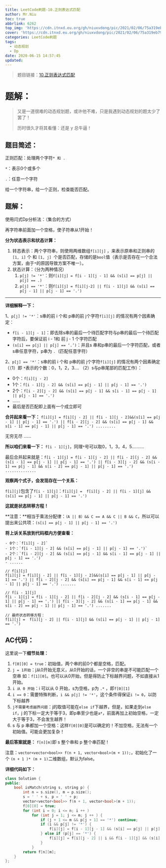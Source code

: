 ```yaml
---
title: LeetCode刷题-10.正则表达式匹配
author: Mr.Niu
toc: true
abbrlink: 6262
top_img: 'https://cdn.itnxd.eu.org/gh/niuxvdong/pic/2021/02/06/75a319eb796ea3b3991c19b40c821e28.png'
cover: 'https://cdn.itnxd.eu.org/gh/niuxvdong/pic/2021/02/06/75a319eb796ea3b3991c19b40c821e28.png'
categories: LeetCode刷题
tags:
  - 动态规划
  - Dp
date: 2020-06-15 14:57:45
updated:
---
```








> 题目链接：[10.正则表达式匹配](https://leetcode-cn.com/problems/regular-expression-matching/)



# 题解：



> 又是一道很难的动态规划题，或许他不难，只是我遇到动态规划的题太少了罢了！
>
> 历时很久才将其看懂：还是 y 总牛逼！



## 题目简述：



正则匹配：处理两个字符`* 和 .`

`*`：表示0个或多个

`.`：任意一个字符



给一个字符串，给一个正则，检查能否匹配。



## 题解：



使用闫式Dp分析法：（集合的方式）



再字符串前面加一个空格，使子符串从1开始！



**分为状态表示和状态计算：**



1. 转态表示：两个字符串，则使用两维数组`f[i][j]` ，来表示原串和正则串的 `[1, i]` 个 和 `[1, j] `个是否匹配，存储的是`bool`值（表示是否存在一个合法方案，由于`*`的原因导致方案不唯一）。
2. 状态计算：（分为两种情况）
   1. `p[j] != '*'`：则`f[i][j] = f[i - 1][j - 1] && (s[i] == p[j] || p[j] == .)`
   2. `p[j] == '*'`：则`f[i][j] = f[i][j-2] || f[i - 1][j] && (s[i] == p[j - 1] || p[j - 1] == '.')`



---



**详细解释一下：**



1、`p[j] != '*'`：s串的前 i 个和 p串的前 j个字符`f[i][j]` 的情况有两个因素确定：

- `f[i - 1][j - 1]`：即去除s串的最后一个待匹配字符与p串的最后一个待匹配字符后，要保证前 i - 1和 前 j - 1 个字符匹配
- `(s[i] == p[j] || p[j] == ‘.’)`：并且s 串和p串的最后一个字符匹配，或者s串任意字符，p串为 `.`（匹配任意字符）



2、`p[j] == '*'`：s串的前 i 个和 p串的前 j个字符`f[i][j]` 的情况有两个因素确定（（1）即 `*`表示的个数：0，1，2，3....  （2）s与p串尾部的匹配工作）：

- 0个：`f[i][j - 2]`
- 1个：`f[i - 1][j - 2] && (s[i] == p[j - 1] || p[j - 1] == '.')`
- 2个：`f[i - 2][j - 2] && (s[i] == p[j - 1] && s[i - 1] == p[j - 1] || p[j - 1] == '.')`
- ......
- 最后是否匹配即上面有一个成立即可

**合并起来看一下：** `f[i][j] = f[i][j - 2] || f[i - 1][j - 2]&&(s[i] == p[j - 1] || p[j - 1] == '.') || f[i - 2][j - 2] && (s[i] == p[j - 1] && s[i - 1] == p[j - 1] || p[j - 1] == '.') .........`

无穷无尽 ......

**所以咱们来看一下：** `f[i - 1][j]`，同理`*`号可以取0，1，3，4，5..........

最后合并起来就是：`f[i - 1][j] = f[i - 1][j - 2] || f[i - 2][j - 2] && (s[i - 1] == p[j - 1] || p[j - 1] == '.') || f[i - 3][j - 2] && (s[i - 1] == p[j - 1] && s[i - 2] == p[j - 1] || p[j - 1] == '.') ..............`



**观察两个式子，会发现存在一个关系：**

`f[i][j]`包含了`f[i - 1][j]`：`f[i][j] =  f[i][j - 2] || f[i - 1][j] && (s[i] == p[j - 1] || p[j - 1] == '.')`

**这就是状态转移方程！**

**注意：**相当于乘法分配律：`（A || B）&& C == A && C || B && C`，所以可以提出来公共项：`(s[i] == p[j - 1] || p[j - 1] == '.')`





**将上诉关系放到代码框内方便查看：**



```
- 0个：`f[i][j - 2]`
- 1个：`f[i - 1][j - 2] && (s[i] == p[j - 1] || p[j - 1] == '.')`
- 2个：`f[i - 2][j - 2] && (s[i] == p[j - 1] && s[i - 1] == p[j - 1] || p[j - 1] == '.')`
- ......

// f[i][j]
f[i][j] = f[i][j - 2] || f[i - 1][j - 2]&&(s[i] == p[j - 1] || p[j - 1] == '.') || f[i - 2][j - 2] && (s[i] == p[j - 1] && s[i - 1] == p[j - 1] || p[j - 1] == '.') .......

// f[i - 1][j]
f[i - 1][j] = f[i - 1][j - 2] || f[i - 2][j - 2] && (s[i - 1] == p[j - 1] || p[j - 1] == '.') || f[i - 3][j - 2] && (s[i - 1] == p[j - 1] && s[i - 2] == p[j - 1] || p[j - 1] == '.') .......

// 最终状态转移方程：
f[i][j] =  f[i][j - 2] || f[i - 1][j] && (s[i] == p[j - 1] || p[j - 1] == '.')
```



## AC代码：



这里说一下**细节处理：**



1. `f[0][0] = true`：初始值，两个串的前0个都是空格，匹配。
2. `j = 1开始`：j从0开始无意义，从0开始的话，一个非空的串是不可能匹配一个空串 如：`f[1][0]`。也可以从0开始，但是得防止下标越界问题，不如直接从1开始。
3. `i 从 0 开始`：i 可以从 0 开始，s为空格，p为 `.*` ，即`f[0][1]`
4. `i == 0`：需要特殊判断，`i && p[j] != '*'`，这个条件得保证`i != 0`，以防下标越界
5. `j不需要考虑越界问题`：j的取值可能在`else if`下越界，但是，如果走到`else if`，j 的下标一定大于等于3，即p串至少也是`a*`，前面再加上初始空格，一定大于等于3，不会发生越界！
6. s 与 p 串都加一个空格：这样`f[0][0]`是可以确定的！不加空格，无法有一个初始值。可能会更加复杂！



**最后答案就是：** `f[n][m]`即 s 整个串和 p 整个串匹配！



注意：`vector<vector<bool>> f(n + 1, vector<bool>(m + 1));`，初始化了一个 `(n + 1 )* (m + 1)`二维数组，默认为false。



**详细代码如下：**



```c++
class Solution {
public:
    bool isMatch(string s, string p) {
        int n = s.size(), m = p.size();
        s = ' ' + s, p = ' ' + p;
        vector<vector<bool>> f(n + 1, vector<bool>(m + 1));
        f[0][0] = true;
        for (int i = 0; i <= n; i ++ )
            for (int j = 1; j <= m; j ++ ) {
                if (j + 1 <= m && p[j + 1] == '*') continue;
                if (i && p[j] != '*') {
                    f[i][j] = f[i - 1][j - 1] && (s[i] == p[j] || p[j] == '.');
                } else if (p[j] == '*') {
                    f[i][j] = f[i][j - 2] || i && f[i - 1][j] && (s[i] == p[j - 1] || p[j - 1] == '.');
                }
            }
        return f[n][m];
    }
};
```








